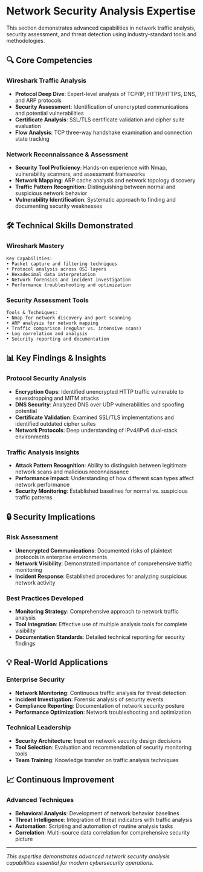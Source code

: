 # Network Security Analysis Expertise

This section demonstrates advanced capabilities in network traffic analysis, security assessment, and threat detection using industry-standard tools and methodologies.

## 🔍 Core Competencies

### Wireshark Traffic Analysis
- **Protocol Deep Dive**: Expert-level analysis of TCP/IP, HTTP/HTTPS, DNS, and ARP protocols
- **Security Assessment**: Identification of unencrypted communications and potential vulnerabilities
- **Certificate Analysis**: SSL/TLS certificate validation and cipher suite evaluation
- **Flow Analysis**: TCP three-way handshake examination and connection state tracking

### Network Reconnaissance & Assessment
- **Security Tool Proficiency**: Hands-on experience with Nmap, vulnerability scanners, and assessment frameworks
- **Network Mapping**: ARP cache analysis and network topology discovery
- **Traffic Pattern Recognition**: Distinguishing between normal and suspicious network behavior
- **Vulnerability Identification**: Systematic approach to finding and documenting security weaknesses

## 🛠️ Technical Skills Demonstrated

### Wireshark Mastery
```
Key Capabilities:
• Packet capture and filtering techniques
• Protocol analysis across OSI layers
• Hexadecimal data interpretation
• Network forensics and incident investigation
• Performance troubleshooting and optimization
```

### Security Assessment Tools
```
Tools & Techniques:
• Nmap for network discovery and port scanning
• ARP analysis for network mapping
• Traffic comparison (regular vs. intensive scans)
• Log correlation and analysis
• Security reporting and documentation
```

## 📊 Key Findings & Insights

### Protocol Security Analysis
- **Encryption Gaps**: Identified unencrypted HTTP traffic vulnerable to eavesdropping and MITM attacks
- **DNS Security**: Analyzed DNS over UDP vulnerabilities and spoofing potential
- **Certificate Validation**: Examined SSL/TLS implementations and identified outdated cipher suites
- **Network Protocols**: Deep understanding of IPv4/IPv6 dual-stack environments

### Traffic Analysis Insights
- **Attack Pattern Recognition**: Ability to distinguish between legitimate network scans and malicious reconnaissance
- **Performance Impact**: Understanding of how different scan types affect network performance
- **Security Monitoring**: Established baselines for normal vs. suspicious traffic patterns

## 🔒 Security Implications

### Risk Assessment
- **Unencrypted Communications**: Documented risks of plaintext protocols in enterprise environments
- **Network Visibility**: Demonstrated importance of comprehensive traffic monitoring
- **Incident Response**: Established procedures for analyzing suspicious network activity

### Best Practices Developed
- **Monitoring Strategy**: Comprehensive approach to network traffic analysis
- **Tool Integration**: Effective use of multiple analysis tools for complete visibility
- **Documentation Standards**: Detailed technical reporting for security findings

## 💡 Real-World Applications

### Enterprise Security
- **Network Monitoring**: Continuous traffic analysis for threat detection
- **Incident Investigation**: Forensic analysis of security events
- **Compliance Reporting**: Documentation of network security posture
- **Performance Optimization**: Network troubleshooting and optimization

### Technical Leadership
- **Security Architecture**: Input on network security design decisions
- **Tool Selection**: Evaluation and recommendation of security monitoring tools
- **Team Training**: Knowledge transfer on traffic analysis techniques

## 📈 Continuous Improvement

### Advanced Techniques
- **Behavioral Analysis**: Development of network behavior baselines
- **Threat Intelligence**: Integration of threat indicators with traffic analysis
- **Automation**: Scripting and automation of routine analysis tasks
- **Correlation**: Multi-source data correlation for comprehensive security picture

---

*This expertise demonstrates advanced network security analysis capabilities essential for modern cybersecurity operations.*